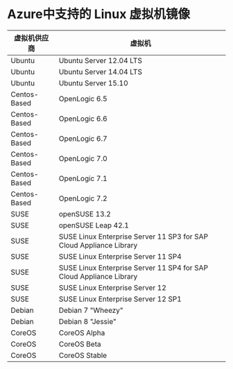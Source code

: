 <properties
	pageTitle="Azure中支持的虚拟机镜像"
	description="了解Azure虚拟机能支持的系统镜像"
	services="virtual-machines"
	documentationCenter=""
	authors="Jack Zeng"
	manager="Jie Rong"
	editor=""/>

<tags
	ms.service="virtual-machines-linux"
	wacn.date="07/28/2016"/>

# Azure中支持的 Linux 虚拟机镜像

|虚拟机供应商		|虚拟机																|
|---------------|-----------------------------------------------------------------------|
|Ubuntu			|Ubuntu Server 12.04 LTS												|
|Ubuntu			|Ubuntu Server 14.04 LTS												|
|Ubuntu			|Ubuntu Server 15.10													|
|Centos-Based	|OpenLogic 6.5															|
|Centos-Based	|OpenLogic 6.6															|
|Centos-Based	|OpenLogic 6.7															|
|Centos-Based	|OpenLogic 7.0															|
|Centos-Based	|OpenLogic 7.1															|
|Centos-Based	|OpenLogic 7.2															|
|SUSE			|openSUSE 13.2															|
|SUSE			|openSUSE Leap 42.1														|
|SUSE			|SUSE Linux Enterprise Server 11 SP3 for SAP Cloud Appliance Library	|
|SUSE			|SUSE Linux Enterprise Server 11 SP4									|
|SUSE			|SUSE Linux Enterprise Server 11 SP4 for SAP Cloud Appliance Library	|
|SUSE			|SUSE Linux Enterprise Server 12										|
|SUSE			|SUSE Linux Enterprise Server 12 SP1									|
|Debian			|Debian 7 "Wheezy"														|
|Debian			|Debian 8 "Jessie"														|
|CoreOS			|CoreOS Alpha															|
|CoreOS			|CoreOS Beta															|
|CoreOS			|CoreOS Stable															|